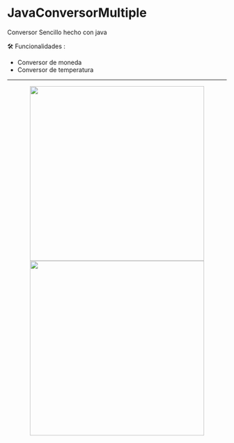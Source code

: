 # JavaConversorMultiple
Conversor Sencillo hecho con java

🛠️ Funcionalidades :
  - Conversor de moneda 
  - Conversor de temperatura 
  
  ------------------------------
  <div align="center">
      <img src="https://cdn.discordapp.com/attachments/954177284598825070/1083206535292928020/image.png" width="400"/>
      <img src="https://cdn.discordapp.com/attachments/954177284598825070/1083206815841525840/image.png" width="400"/>
  </div>
